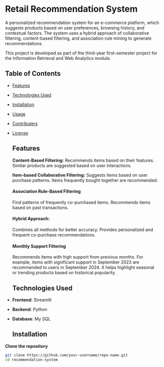 # Retail Recommendation System

A personalized recommendation system for an e-commerce platform, which suggests products based on user preferences, browsing history, and contextual factors. The system uses a hybrid approach of collaborative filtering, content-based filtering, and association rule mining to generate recommendations.

This project is developed as part of the third-year first-semester project for the Information Retrieval and Web Analytics module.

## Table of Contents

- [Features](#features)
- [Technologies Used](#technologies-used)
- [Installation](#installation)
- [Usage](#usage)
- [Contributers](#contributers)
- [License](#license)

  ## Features

  **Content-Based Filtering:**
  Recommends items based on their features.
  Similar products are suggested based on user interactions.
  
  **Item-based Collaborative Filtering:**
  Suggests items based on user purchase patterns.
  Items frequently bought together are recommended.
  #### Association Rule-Based Filtering
  Find patterns of frequently co-purchased items.
  Recommends items based on past transactions.
  #### Hybrid Approach:
  Combines all methods for better accuracy.
  Provides personalized and frequent co-purchase recommendations.
  #### Monthly Support Filtering
  Recommends items with high support from previous months.
  For example, items with significant support in September 2023 are recommended to users in September 2024.
  It helps highlight seasonal or trending products based on historical popularity.

  ## Technologies Used

- **Frontend**: Streamlit
- **Backend**: Python
- **Database**: My SQL

  ## Installation

**Clone the repository**
  ```bash
  git clone https://github.com/your-username/repo-name.git
  cd recommendation-system



  
